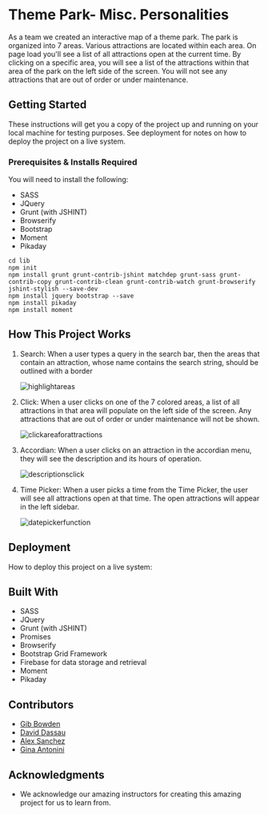# Theme Park- Misc. Personalities 

As a team we created an interactive map of a theme park. The park is organized into 7 areas. Various attractions are located within each area.  On page load you'll see a list of all attractions open at the current time.  By clicking on a specific area, you will see a list of the attractions within that area of the park on the left side of the screen. You will not see any attractions that are out of order or under maintenance. 

## Getting Started

These instructions will get you a copy of the project up and running on your local machine for testing purposes. See deployment for notes on how to deploy the project on a live system.

### Prerequisites & Installs Required

You will need to install the following:
* SASS
* JQuery 
* Grunt (with JSHINT) 
* Browserify
* Bootstrap
* Moment
* Pikaday


```
cd lib
npm init
npm install grunt grunt-contrib-jshint matchdep grunt-sass grunt-contrib-copy grunt-contrib-clean grunt-contrib-watch grunt-browserify jshint-stylish --save-dev
npm install jquery bootstrap --save
npm install pikaday
npm install moment

```

## How This Project Works
1. Search: When a user types a query in the search bar, then the areas that contain an attraction, whose name contains the search string, should be outlined with a border

	![highlightareas](https://i.makeagif.com/media/11-10-2017/npHCzV.gif)

2. Click: When a user clicks on one of the 7 colored areas, a list of all attractions in that area will populate on the left side of the screen. Any attractions that are out of order or under maintenance will not be shown. 

	![clickareaforattractions](https://i.makeagif.com/media/11-10-2017/XioPax.gif)

3. Accordian: When a user clicks on an attraction in the accordian menu, they will see the description and its hours of operation. 

	![descriptionsclick](https://i.makeagif.com/media/11-10-2017/vlVLEI.gif)

4. Time Picker: When a user picks a time from the Time Picker, the user will see all attractions open at that time. The open attractions will appear in the left sidebar.

	![datepickerfunction](https://i.makeagif.com/media/11-10-2017/W6uRE_.gif)


## Deployment

How to deploy this project on a live system:

## Built With

* SASS
* JQuery 
* Grunt (with JSHINT) 
* Promises
* Browserify
* Bootstrap Grid Framework
* Firebase for data storage and retrieval
* Moment
* Pikaday

## Contributors

* [Gib Bowden](https://github.com/gib-bowden)
* [David Dassau](https://github.com/daviddassau)
* [Alex Sanchez](https://github.com/alexsanchez728)
* [Gina Antonini](https://github.com/GinaAntonini)



## Acknowledgments

* We acknowledge our amazing instructors for creating this amazing project for us to learn from.




